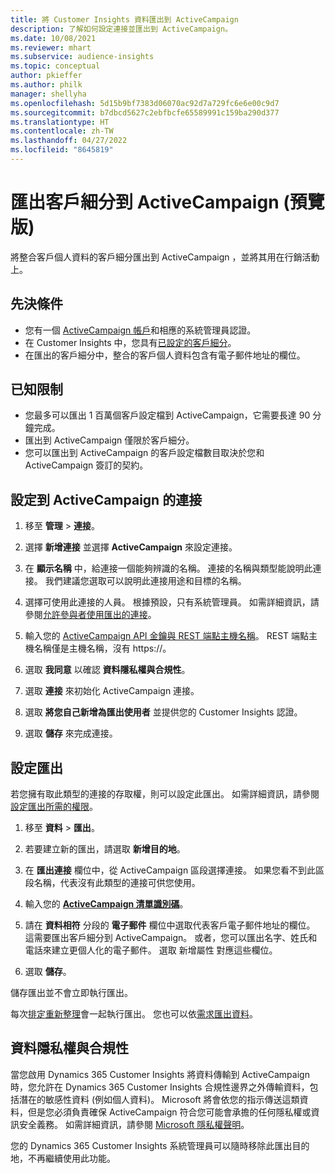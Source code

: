 ```yaml
---
title: 將 Customer Insights 資料匯出到 ActiveCampaign
description: 了解如何設定連接並匯出到 ActiveCampaign。
ms.date: 10/08/2021
ms.reviewer: mhart
ms.subservice: audience-insights
ms.topic: conceptual
author: pkieffer
ms.author: philk
manager: shellyha
ms.openlocfilehash: 5d15b9bf7383d06070ac92d7a729fc6e6e00c9d7
ms.sourcegitcommit: b7dbcd5627c2ebfbcfe65589991c159ba290d377
ms.translationtype: HT
ms.contentlocale: zh-TW
ms.lasthandoff: 04/27/2022
ms.locfileid: "8645819"
---
```

# <a name="export-segments-to-activecampaign-preview"></a>匯出客戶細分到 ActiveCampaign (預覽版)

將整合客戶個人資料的客戶細分匯出到 ActiveCampaign ，並將其用在行銷活動上。

## <a name="prerequisites"></a>先決條件

-   您有一個 [ActiveCampaign 帳戶](https://www.activecampaign.com/)和相應的系統管理員認證。
-   在 Customer Insights 中，您具有[已設定的客戶細分](segments.md)。
-   在匯出的客戶細分中，整合的客戶個人資料包含有電子郵件地址的欄位。

## <a name="known-limitations"></a>已知限制

- 您最多可以匯出 1 百萬個客戶設定檔到 ActiveCampaign，它需要長達 90 分鐘完成。
- 匯出到 ActiveCampaign 僅限於客戶細分。
- 您可以匯出到 ActiveCampaign 的客戶設定檔數目取決於您和 ActiveCampaign 簽訂的契約。

## <a name="set-up-connection-to-activecampaign"></a>設定到 ActiveCampaign 的連接

1. 移至 **管理** > **連接**。

1. 選擇 **新增連接** 並選擇 **ActiveCampaign** 來設定連接。

1. 在 **顯示名稱** 中，給連接一個能夠辨識的名稱。 連接的名稱與類型能說明此連接。 我們建議您選取可以說明此連接用途和目標的名稱。

1. 選擇可使用此連接的人員。 根據預設，只有系統管理員。 如需詳細資訊，請參閱[允許參與者使用匯出的連接](connections.md#allow-contributors-to-use-a-connection-for-exports)。

1. 輸入您的 [ActiveCampaign API 金鑰與 REST 端點主機名稱](https://help.activecampaign.com/hc/articles/207317590-Getting-started-with-the-API#how-to-obtain-your-activecampaign-api-url-and-key)。 REST 端點主機名稱僅是主機名稱，沒有 https://。 

1. 選取 **我同意** 以確認 **資料隱私權與合規性**。

1. 選取 **連接** 來初始化 ActiveCampaign 連接。

1. 選取 **將您自己新增為匯出使用者** 並提供您的 Customer Insights 認證。

1. 選取 **儲存** 來完成連接。

## <a name="configure-an-export"></a>設定匯出

若您擁有取此類型的連接的存取權，則可以設定此匯出。 如需詳細資訊，請參閱[設定匯出所需的權限](export-destinations.md#set-up-a-new-export)。

1. 移至 **資料** > **匯出**。

1. 若要建立新的匯出，請選取 **新增目的地**。

1. 在 **匯出連接** 欄位中，從 ActiveCampaign 區段選擇連接。 如果您看不到此區段名稱，代表沒有此類型的連接可供您使用。

1. 輸入您的 [**ActiveCampaign 清單識別碼**](https://help.activecampaign.com/hc/articles/360000030559-How-to-create-a-list-in-ActiveCampaign)。    

1. 請在 **資料相符** 分段的 **電子郵件** 欄位中選取代表客戶電子郵件地址的欄位。 這需要匯出客戶細分到 ActiveCampaign。 或者，您可以匯出名字、姓氏和電話來建立更個人化的電子郵件。 選取 新增屬性 對應這些欄位。

1. 選取 **儲存**。

儲存匯出並不會立即執行匯出。

每次[排定重新整理](system.md#schedule-tab)會一起執行匯出。 您也可以依[需求匯出資料](export-destinations.md#run-exports-on-demand)。 


## <a name="data-privacy-and-compliance"></a>資料隱私權與合規性

當您啟用 Dynamics 365 Customer Insights 將資料傳輸到 ActiveCampaign 時，您允許在 Dynamics 365 Customer Insights 合規性邊界之外傳輸資料，包括潛在的敏感性資料 (例如個人資料)。 Microsoft 將會依您的指示傳送這類資料，但是您必須負責確保 ActiveCampaign 符合您可能會承擔的任何隱私權或資訊安全義務。 如需詳細資訊，請參閱 [Microsoft 隱私權聲明](https://go.microsoft.com/fwlink/?linkid=396732)。

您的 Dynamics 365 Customer Insights 系統管理員可以隨時移除此匯出目的地，不再繼續使用此功能。
